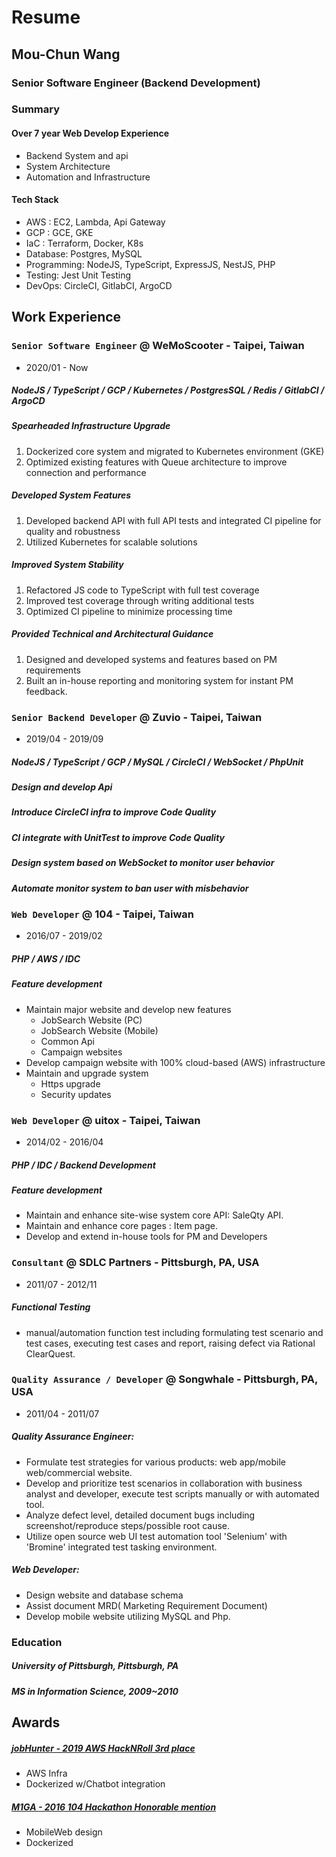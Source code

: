 # Resume

## Mou-Chun Wang

### Senior Software Engineer (Backend Development)

### Summary

#### Over 7 year Web Develop Experience

-   Backend System and api
-   System Architecture
-   Automation and Infrastructure

#### Tech Stack

-   AWS : EC2, Lambda, Api Gateway
-   GCP : GCE, GKE
-   IaC : Terraform, Docker, K8s
-   Database: Postgres, MySQL
-   Programming: NodeJS, TypeScript, ExpressJS, NestJS, PHP
-   Testing: Jest Unit Testing
-   DevOps: CircleCI, GitlabCI, ArgoCD

## Work Experience

### `Senior Software Engineer` @ WeMoScooter - Taipei, Taiwan

-   2020/01 - Now

##### NodeJS / TypeScript / GCP / Kubernetes / PostgresSQL / Redis / GitlabCI / ArgoCD

##### Spearheaded Infrastructure Upgrade

1. Dockerized core system and migrated to Kubernetes environment (GKE)
2. Optimized existing features with Queue architecture to improve connection and performance

##### Developed System Features

1. Developed backend API with full API tests and integrated CI pipeline for quality and robustness
2. Utilized Kubernetes for scalable solutions

##### Improved System Stability

1. Refactored JS code to TypeScript with full test coverage
2. Improved test coverage through writing additional tests
3. Optimized CI pipeline to minimize processing time

##### Provided Technical and Architectural Guidance

1. Designed and developed systems and features based on PM requirements
2. Built an in-house reporting and monitoring system for instant PM feedback.

### `Senior Backend Developer` @ Zuvio - Taipei, Taiwan

-   2019/04 - 2019/09

##### NodeJS / TypeScript / GCP / MySQL / CircleCI / WebSocket / PhpUnit

##### Design and develop Api

##### Introduce CircleCI infra to improve Code Quality

##### CI integrate with UnitTest to improve Code Quality

##### Design system based on WebSocket to monitor user behavior

##### Automate monitor system to ban user with misbehavior

### `Web Developer` @ 104 - Taipei, Taiwan

-   2016/07 - 2019/02

##### PHP / AWS / IDC

##### Feature development

-   Maintain major website and develop new features
    -   JobSearch Website (PC)
    -   JobSearch Website (Mobile)
    -   Common Api
    -   Campaign websites
-   Develop campaign website with 100% cloud-based (AWS) infrastructure
-   Maintain and upgrade system
    -   Https upgrade
    -   Security updates

### `Web Developer` @ uitox - Taipei, Taiwan

-   2014/02 - 2016/04

##### PHP / IDC / Backend Development

##### Feature development

-   Maintain and enhance site-wise system core API: SaleQty API.
-   Maintain and enhance core pages : Item page.
-   Develop and extend in-house tools for PM and Developers

### `Consultant` @ SDLC Partners - Pittsburgh, PA, USA

-   2011/07 - 2012/11

##### Functional Testing

-   manual/automation function test including formulating test scenario and test cases, executing test cases and report, raising defect via Rational ClearQuest.

### `Quality Assurance / Developer` @ Songwhale - Pittsburgh, PA, USA

-   2011/04 - 2011/07

##### Quality Assurance Engineer:

-   Formulate test strategies for various products: web app/mobile web/commercial website.
-   Develop and prioritize test scenarios in collaboration with business analyst and developer, execute test scripts manually or with automated tool.
-   Analyze defect level, detailed document bugs including screenshot/reproduce steps/possible root cause.
-   Utilize open source web UI test automation tool 'Selenium' with 'Bromine' integrated test tasking environment.

##### Web Developer:

-   Design website and database schema
-   Assist document MRD( Marketing Requirement Document)
-   Develop mobile website utilizing MySQL and Php.

### Education

##### University of Pittsburgh, Pittsburgh, PA

##### MS in Information Science, 2009~2010

## Awards

##### [jobHunter - 2019 AWS HackNRoll 3rd place](../projects/jobHunter.md)

-   AWS Infra
-   Dockerized w/Chatbot integration

##### [M1GA - 2016 104 Hackathon Honorable mention](../projects/m1ga.html)

-   MobileWeb design
-   Dockerized
